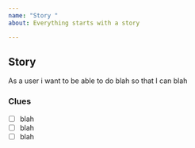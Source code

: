 ```yaml
---
name: "Story "
about: Everything starts with a story

---
```

## Story

As a user i want to be able to do blah so that I can blah

### Clues

- [ ] blah
- [ ] blah
- [ ] blah
